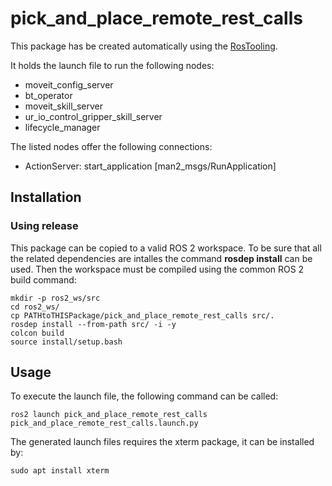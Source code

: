 # pick_and_place_remote_rest_calls

This package has be created automatically using the [RosTooling](https://github.com/ipa320/RosTooling).


It holds the launch file to run the following nodes:
- moveit_config_server
- bt_operator
- moveit_skill_server
- ur_io_control_gripper_skill_server
- lifecycle_manager

The listed nodes offer the following connections:
- ActionServer: start_application [man2_msgs/RunApplication]

## Installation

### Using release

This package can be copied to a valid ROS 2 workspace. To be sure that all the related dependencies are intalles the command **rosdep install** can be used.
Then the workspace must be compiled using the common ROS 2 build command:

```
mkdir -p ros2_ws/src
cd ros2_ws/
cp PATHtoTHISPackage/pick_and_place_remote_rest_calls src/. 
rosdep install --from-path src/ -i -y
colcon build
source install/setup.bash
```



## Usage


To execute the launch file, the following command can be called:

```
ros2 launch pick_and_place_remote_rest_calls pick_and_place_remote_rest_calls.launch.py 
```

The generated launch files requires the xterm package, it can be installed by:

```
sudo apt install xterm
```



